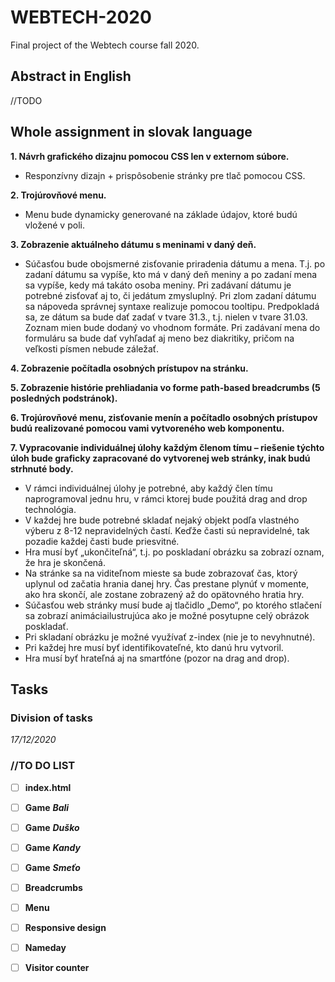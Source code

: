 # WEBTECH-2020
Final project of the Webtech course fall 2020. 
## Abstract in English ##
//TODO


## Whole assignment in slovak language 

**1. Návrh grafického dizajnu pomocou CSS len v externom súbore.**
* Responzívny dizajn + prispôsobenie stránky pre tlač pomocou CSS.

**2. Trojúrovňové menu.** 
* Menu bude dynamicky generované na základe údajov, ktoré budú vložené v poli.

**3. Zobrazenie aktuálneho dátumu s meninami v daný deň.** 
* Súčasťou bude obojsmerné zisťovanie priradenia dátumu a mena. T.j. po zadaní dátumu sa vypíše, kto má v daný deň meniny a po zadaní mena sa vypíše, kedy má takáto osoba meniny. 
Pri zadávaní dátumu je potrebné zisťovať aj to, či jedátum zmysluplný. Pri zlom zadaní dátumu sa nápoveda správnej 
syntaxe realizuje pomocou tooltipu. Predpokladá sa, ze dátum sa bude dať zadať v tvare 31.3., t.j. nielen v tvare 31.03.
Zoznam mien bude dodaný vo vhodnom formáte. Pri zadávaní mena do formuláru sa bude dať
vyhľadať aj meno bez diakritiky, pričom na veľkosti písmen nebude záležať.

**4. Zobrazenie počítadla osobných prístupov na stránku.**

**5. Zobrazenie histórie prehliadania vo forme path-based breadcrumbs (5 posledných podstránok).**

**6. Trojúrovňové menu, zisťovanie menín a počítadlo osobných prístupov budú realizované pomocou
vami vytvoreného web komponentu.**

**7. Vypracovanie individuálnej úlohy každým členom tímu – riešenie týchto úloh bude graficky 
zapracované do vytvorenej web stránky, inak budú strhnuté body.**
 * V rámci individuálnej úlohy je potrebné, aby každý člen tímu naprogramoval jednu hru, v rámci ktorej bude použitá drag and drop technológia.
  * V každej hre bude potrebné skladať nejaký objekt podľa vlastného výberu z 8-12 nepravidelných častí. Keďže časti sú nepravidelné, tak pozadie každej časti bude priesvitné.
  * Hra musí byť „ukončiteľná“, t.j. po poskladaní obrázku sa zobrazí oznam, že hra je skončená.
  * Na stránke sa na viditeľnom mieste sa bude zobrazovať čas, ktorý uplynul od začatia hrania danej hry. Čas prestane plynúť v momente, ako hra skončí, ale zostane zobrazený až do opätovného hratia hry.
  * Súčasťou web stránky musí bude aj tlačidlo „Demo“, po ktorého stlačení sa zobrazí animáciailustrujúca ako je možné posytupne celý obrázok poskladať.
  * Pri skladaní obrázku je možné využívať z-index (nie je to nevyhnutné).
  * Pri každej hre musí byť identifikovateľné, kto danú hru vytvoril.
  * Hra musí byť hrateľná aj na smartfóne (pozor na drag and drop).

## Tasks ##

### Division of tasks ###
*17/12/2020*

### //TO DO LIST ###
- [ ] **index.html**
- [ ] **Game** ***Bali***
- [ ] **Game** ***Duško***
- [ ] **Game** ***Kandy***
- [ ] **Game** ***Smeťo***
- [ ] **Breadcrumbs**
- [ ] **Menu**
- [ ] **Responsive design**
- [ ] **Nameday** 
- [ ] **Visitor counter**










